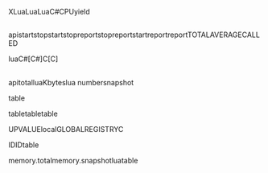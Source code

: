 XLuaLuaLuaC#CPUyield

## 

### 



apistartstopstartstopreportstopreportstartreportreportTOTALAVERAGECALLED




luaC#[C#]C[C]



## 

### 



apitotalluaKbyteslua numbersnapshot

table

tabletabletable

UPVALUElocalGLOBALREGISTRYC

IDIDtable



memory.totalmemory.snapshotluatable